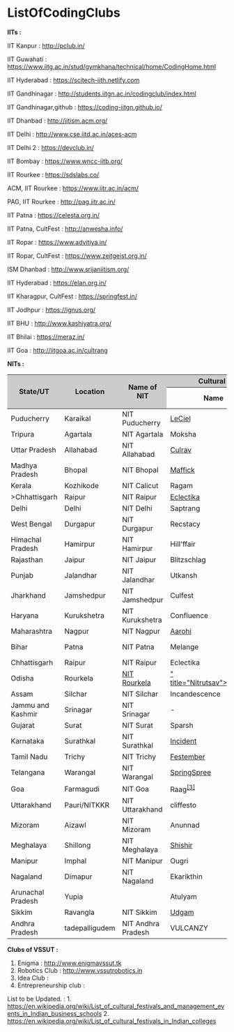 # ListOfCodingClubs

<b>IITs :</b> 


IIT Kanpur : <a href="http://pclub.in/">http://pclub.in/</a>

IIT Guwahati : <a href="https://www.iitg.ac.in/stud/gymkhana/technical/home/CodingHome.html">https://www.iitg.ac.in/stud/gymkhana/technical/home/CodingHome.html</a>

IIT Hyderabad : https://scitech-iith.netlify.com

IIT Gandhinagar : <a href="http://students.iitgn.ac.in/codingclub/index.html">http://students.iitgn.ac.in/codingclub/index.html</a>

IIT Gandhinagar,github : <a href="https://coding-iitgn.github.io/">https://coding-iitgn.github.io/</a>

IIT Dhanbad : <a href="http://iitism.acm.org/">http://iitism.acm.org/</a>

IIT Delhi : <a href="http://www.cse.iitd.ac.in/aces-acm">http://www.cse.iitd.ac.in/aces-acm</a>

IIT Delhi 2 : <a href="https://devclub.in/">https://devclub.in/</a>

IIT Bombay : https://www.wncc-iitb.org/

IIT Rourkee : https://sdslabs.co/

ACM, IIT Rourkee : https://www.iitr.ac.in/acm/

PAG, IIT Rourkee : http://pag.iitr.ac.in/

IIT Patna : <a href="https://celesta.org.in/">https://celesta.org.in/</a>

IIT Patna, CultFest : <a href="http://anwesha.info/">http://anwesha.info/</a>

IIT Ropar : <a href="https://www.advitiya.in/">https://www.advitiya.in/</a>

IIT Ropar, CultFest : <a href="https://www.zeitgeist.org.in/">https://www.zeitgeist.org.in/</a>

ISM Dhanbad : <a href="http://www.srijaniitism.org/">http://www.srijaniitism.org/</a>

IIT Hyderabad : <a href="https://elan.org.in/">https://elan.org.in/</a>

IIT Kharagpur, CultFest : <a href="https://springfest.in/">https://springfest.in/</a>

IIT Jodhpur : <a href="https://ignus.org/">https://ignus.org/</a>

IIT BHU : <a href="http://www.kashiyatra.org/">http://www.kashiyatra.org/</a>

IIT Bhilai : <a href="https://meraz.in/">https://meraz.in/</a>

IIT Goa : <a href="http://iitgoa.ac.in/cultrang">http://iitgoa.ac.in/cultrang</a>


<b>NITs :</b> 

<table class="wikitable sortable jquery-tablesorter">

<thead><tr bgcolor="#CCCCCC">
<th rowspan="2" class="headerSort" tabindex="0" role="columnheader button" title="Sort ascending">State/UT
</th>
<th rowspan="2" class="headerSort" tabindex="0" role="columnheader button" title="Sort ascending">Location
</th>
<th rowspan="2" class="headerSort" tabindex="0" role="columnheader button" title="Sort ascending">Name of NIT
</th>
<th colspan="2">Cultural Festival
</th>
<th colspan="2">Technical Festival
</th></tr><tr>
<th class="headerSort" tabindex="0" role="columnheader button" title="Sort ascending">Name
</th>
<th class="headerSort" tabindex="0" role="columnheader button" title="Sort ascending">First held
</th>
<th class="headerSort" tabindex="0" role="columnheader button" title="Sort ascending">Name
</th>
<th class="headerSort" tabindex="0" role="columnheader button" title="Sort ascending">First held
</th></tr></thead><tbody>

<tr>
<td>Puducherry</td>
<td>Karaikal
</td>
<td>NIT Puducherry</td>
  <td><a href="https://www.lecielfest.in/">LeCiel</a></td>
<td>2017</td>
  <td><a href="https://www.gyanith.org/">Gyanith</a></td>
<td>2016
</td></tr>
<tr>
<td>Tripura</td>
<td>Agartala
</td>
<td>NIT Agartala</td>
<td>Moksha</td>
<td></td>
<td>Aayam</td>
<td>2009
</td></tr>
<tr>
<td>Uttar Pradesh</td>
<td>Allahabad
</td>
<td>NIT Allahabad</td>
<td><a href="https://culrav.mnnit.ac.in/" title="Culrav">Culrav</a></td>
<td></td>
  <td><a href="https://avishkar.mnnit.ac.in/">Avishkar</a></td>
<td>
</td></tr>
<tr>
<td>Madhya Pradesh</td>
<td>Bhopal
</td>
<td>NIT Bhopal</td>
  <td><a href="http://maffick.in/">Maffick</a></td>
<td></td>
<td>Technosearch</td>
<td>
</td></tr>
<tr>
<td>Kerala</td>
<td>Kozhikode
</td>
<td>NIT Calicut</td>
<td>Ragam</td>
<td>1987</td>
<td><a href="https://tathva.org/about/" class="new">Tathva</a></td>
<td>2000
</td></tr>
<tr>
<td>>Chhattisgarh
</td>
<td>Raipur
</td>
<td>NIT Raipur
</td>
<td><a href="http://www.eclectika.org/beta/">Eclectika</a>
</td>
<td>
</td>
  <td><a href="http://aavartan.nitrr.ac.in/">Aavartan</a>
</td>
<td>
</td></tr>
<tr>
<td>Delhi</td>
<td>Delhi
</td>
<td>NIT Delhi</td>
<td>Saptrang</td>
<td>2015</td>
<td>Terratechnica</td>
<td>2016
</td></tr>
<tr>
<td>West Bengal</td>
<td>Durgapur
</td>
<td>NIT Durgapur</td>
<td>Recstacy</td>
<td></td>
<td><a href="https://arhn.co.in/" title="Aarohan">Aarohan</a></td>
<td>
</td></tr>
<tr>
<td>Himachal Pradesh</td>
<td>Hamirpur
</td>
<td>NIT Hamirpur</td>
<td>Hill'ffair</td>
<td></td>
<td><a href="https://festnimbus.com/">Nimbus</a></td>
<td>
</td></tr>
<tr>
<td>Rajasthan</td>
<td>Jaipur
</td>
<td>NIT Jaipur</td>
<td>Blitzschlag</td>
<td>2005</td>
<td>Sphinx</td>
<td>2018
</td></tr>
<tr>
<td>Punjab</td>
<td>Jalandhar
</td>
<td>NIT Jalandhar</td>
<td>Utkansh</td>
<td></td>
<td>TechNITi</td>
<td>
</td></tr>
<tr>
<td>Jharkhand</td>
<td>Jamshedpur
</td>
<td>NIT Jamshedpur</td>
<td>Culfest</td>
<td></td>
  <td><a href="http://ojass.in/">Ojass</a></td>
<td>2004
</td></tr>
<tr>
<td>Haryana</td>
<td>Kurukshetra
</td>
<td>NIT Kurukshetra</td>
<td>Confluence</td>
<td></td>
<td>Techspardha</td>
<td>
</td></tr>
<tr>
<td>Maharashtra</td>
<td>Nagpur
</td>
<td>NIT Nagpur</td>
<td><a href="http://www.aarohiworld.org" title="Aarohi">Aarohi</a></td>
<td>1988</td>
<td><a href="http://www.axisvnit.org/" class="new" title="AXIS – V.N.I.T., Nagpur">AXIS</a></td>
<td>2000
</td></tr>
<tr>
<td>Bihar</td>
<td>Patna
</td>
<td>NIT Patna</td>
<td>Melange</td>
<td></td>
<td><a href="http://corona.nitp.ac.in/Corona16/index.php" title="National Institute of Technology, Patna">Corona16</a><a href="http://corona.nitp.ac.in/Corona17/"> corona17</td>
<td>
</td></tr>
<tr>
<td>Chhattisgarh</td>
<td>Raipur
</td>
<td>NIT Raipur</td>
<td>Eclectika</td>
<td></td>
<td>Aavartan</td>
<td>
</td></tr>
<tr>
<td>Odisha</td>
<td title="Rourkela">Rourkela
</td>
<td><a href="/wiki/National_Institute_of_Technology,_Rourkela" title="National Institute of Technology, Rourkela">NIT Rourkela</a></td>
<td><a href="<a href="https://www.nitrutsav.com/">" title="Nitrutsav">Nitrutsav</a></td>
<td>2005</td>
  <td><a href="https://innovision.nitrkl.ac.in/">Innovision (festival)</a></td>
<td>2004
</td></tr>
<tr>
<td>Assam</td>
<td>Silchar
</td>
<td>NIT Silchar</td>
<td>Incandescence</td>
<td></td>
<td><a href="http://www.tecnoesis.org/">Tecnoesis</a></td>
<td>
</td></tr>
<tr>
<td>Jammu and Kashmir</td>
<td>Srinagar
</td>
<td>NIT Srinagar</td>
<td>-</td>
<td></td>
<td>Techvaganza</td>
<td>
</td></tr>
<tr>
<td>Gujarat</td>
<td>Surat
</td>
<td>NIT Surat</td>
<td>Sparsh</td>
<td></td>
<td>MindBend</td>
<td>
</td></tr>
<tr>
<td>Karnataka</td>
<td>Surathkal
</td>
<td>NIT Surathkal</td>
<td><a href="https://incident.nitk.ac.in/" title="Incident (festival)">Incident</a></td>
<td></td>
<td><a href="https://engineer19.nitk.ac.in/" title="Engineer_(Technical_Festival)" class="new" >Engineer</a></td>
<td>
</td></tr>
<tr>
<td>Tamil Nadu</td>
<td>Trichy
</td>
<td>NIT Trichy</td>
<td><a href="https://festember.com/19/home/" title="Festember">Festember</a><sup id="cite_ref-1" class="reference"></sup></td>
<td>1975</td>
<td><a href="https://www.pragyan.org/20/home/" title="Pragyan">Pragyan</a></td>
<td>2005
</td></tr>
<tr>
<td>Telangana</td>
<td>Warangal
</td>
<td>NIT Warangal</td>
<td><a href="http://www.springspree.in/" title="SpringSpree">SpringSpree</a></td>
<td>1978</td>
<td>Technozion</td>
<td>2006
</td></tr>
<tr>
<td>Goa</td>
<td>Farmagudi
</td>
<td>NIT Goa</td>
<td>Raag<sup id="cite_ref-3" class="reference"><a href="#cite_note-3">[3]</a></sup></td>
<td>2017</td>
<td>Technival<sup id="cite_ref-4" class="reference"><a href="#cite_note-4">[4]</a></sup></td>
<td>2017
</td></tr>
<tr>
<td>Uttarakhand</td>
<td>Pauri/NITKKR
</td>
<td>NIT Uttarakhand</td>
<td>cliffesto</td>
<td>2013</td>
<td></td>
<td>
</td></tr>
<tr>
<td>Mizoram</td>
<td>Aizawl
</td>
<td>NIT Mizoram</td>
<td>Anunnad</td>
<td>2013</td>
<td><a href="https://morphosis.org.in/">Morphosis</a></td>
<td>2017
</td></tr>
<tr>
<td>Meghalaya</td>
<td>Shillong
</td>
<td>NIT Meghalaya</td>
<td><a href="http://nitmeghalaya.in/shishir/" title="Shishir">Shishir</a></td>
<td>2013</td>
<td><a href="https://github.com/NIT-Meghalaya/Cognitia-2018-App">Cognitia</a>
</td>
<td>2013
</td></tr>
<tr>
<td>Manipur</td>
<td>Imphal
</td>
<td>NIT Manipur</td>
<td>Ougri</td>
<td>2013</td>
<td>
</td>
<td>
</td></tr>
<tr>
<td>Nagaland</td>
<td>Dimapur
</td>
<td>NIT Nagaland</td>
<td>Ekarikthin</td>
<td>2015</td>
<td>Technovya</td>
<td>2015
</td></tr>
<tr>
<td>Arunachal Pradesh</td>
<td>Yupia
</td>
<td><NIT Arunachal Pradesh</td>
<td>Atulyam</td>
<td>2013</td>
<td>Addovedi</td>
<td>2013
</td></tr>
<tr>
<td>Sikkim</td>
<td>Ravangla
</td>
<td>NIT Sikkim</td>
<td><a href="https://udgam-iitg.in/">Udgam</a></td>
<td>2014</td>
<td><a href="https://www.nitsikkim.ac.in/abhiyantran/">Abhiyantran</a></td>
<td>2014
</td></tr>
<tr>
<td>Andhra Pradesh</td>
<td>tadepalligudem</a>
</td>
<td>NIT Andhra Pradesh</td>
<td>VULCANZY</td>
<td>2016</td>
<td>VULCANZY</td>
<td>2016
</td></tr>
</tbody><tfoot></tfoot></table>



<b>Clubs of VSSUT : </b> 
1. Enigma  : <a href="http://www.enigmavssut.tk">http://www.enigmavssut.tk</a>
2. Robotics Club : <a href="http://www.vssutrobotics.in">http://www.vssutrobotics.in</a>
3. Idea Club :
4. Entrepreneurship club :  

List to be Updated. : 1. https://en.wikipedia.org/wiki/List_of_cultural_festivals_and_management_events_in_Indian_business_schools
2. https://en.wikipedia.org/wiki/List_of_cultural_festivals_in_Indian_colleges
